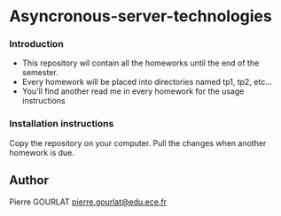 # Asyncronous-server-technologies

### Introduction

* This repository wil contain all the homeworks until the end of the semester.
* Every homework will be placed into directories named tp1, tp2, etc...
* You'll find another read me in every homework for the usage instructions


### Installation instructions

Copy the repository on your computer.
Pull the changes when another homework is due.

## Author
Pierre GOURLAT pierre.gourlat@edu.ece.fr